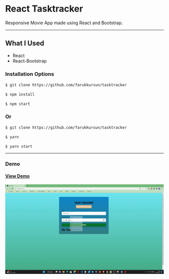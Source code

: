 # React Tasktracker

Responsive Movie App made using React and Bootstrap.

<hr />

## What I Used



- React
- React-Bootstrap



### Installation Options

```
$ git clone https://github.com/farukkursun/tasktracker
```

```
$ npm install
```

```
$ npm start
```

### Or

```
$ git clone https://github.com/farukkursun/tasktracker
```

```
$ yarn
```

```
$ yarn start
```

<hr />

### Demo

#### [View Demo](https://tasktarckerfaruk.netlify.app/)

![Demo](/src/assets/tasktracker.gif)